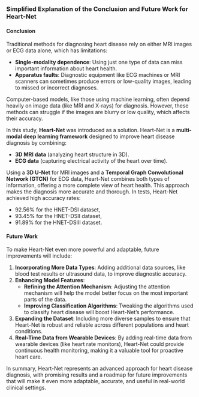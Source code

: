 ### Simplified Explanation of the Conclusion and Future Work for Heart-Net

#### Conclusion

Traditional methods for diagnosing heart disease rely on either MRI images or ECG data alone, which has limitations:
- **Single-modality dependence**: Using just one type of data can miss important information about heart health.
- **Apparatus faults**: Diagnostic equipment like ECG machines or MRI scanners can sometimes produce errors or low-quality images, leading to missed or incorrect diagnoses.

Computer-based models, like those using machine learning, often depend heavily on image data (like MRI and X-rays) for diagnosis. However, these methods can struggle if the images are blurry or low quality, which affects their accuracy.

In this study, **Heart-Net** was introduced as a solution. Heart-Net is a **multi-modal deep learning framework** designed to improve heart disease diagnosis by combining:
- **3D MRI data** (analyzing heart structure in 3D).
- **ECG data** (capturing electrical activity of the heart over time).

Using a **3D U-Net** for MRI images and a **Temporal Graph Convolutional Network (GTCN)** for ECG data, Heart-Net combines both types of information, offering a more complete view of heart health. This approach makes the diagnosis more accurate and thorough. In tests, Heart-Net achieved high accuracy rates:
- 92.56% for the HNET-DSI dataset,
- 93.45% for the HNET-DSII dataset,
- 91.89% for the HNET-DSIII dataset.

#### Future Work

To make Heart-Net even more powerful and adaptable, future improvements will include:
1. **Incorporating More Data Types**: Adding additional data sources, like blood test results or ultrasound data, to improve diagnostic accuracy.
2. **Enhancing Model Features**:
   - **Refining the Attention Mechanism**: Adjusting the attention mechanism will help the model better focus on the most important parts of the data.
   - **Improving Classification Algorithms**: Tweaking the algorithms used to classify heart disease will boost Heart-Net’s performance.
3. **Expanding the Dataset**: Including more diverse samples to ensure that Heart-Net is robust and reliable across different populations and heart conditions.
4. **Real-Time Data from Wearable Devices**: By adding real-time data from wearable devices (like heart rate monitors), Heart-Net could provide continuous health monitoring, making it a valuable tool for proactive heart care.

In summary, Heart-Net represents an advanced approach for heart disease diagnosis, with promising results and a roadmap for future improvements that will make it even more adaptable, accurate, and useful in real-world clinical settings.
